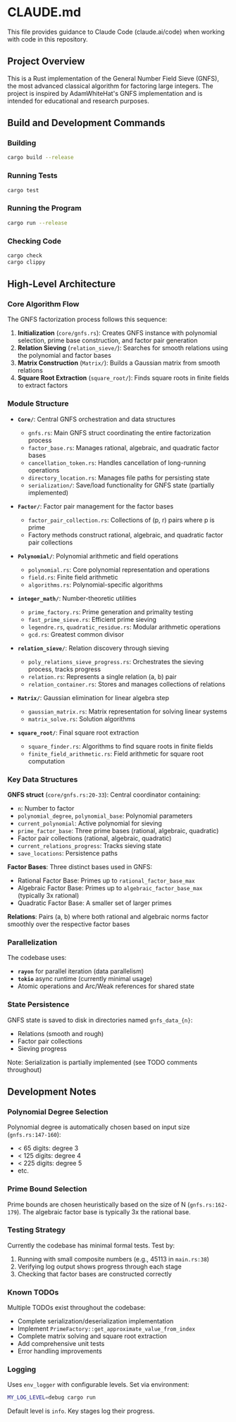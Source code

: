 # CLAUDE.md

This file provides guidance to Claude Code (claude.ai/code) when working with code in this repository.

## Project Overview

This is a Rust implementation of the General Number Field Sieve (GNFS), the most advanced classical algorithm for factoring large integers. The project is inspired by AdamWhiteHat's GNFS implementation and is intended for educational and research purposes.

## Build and Development Commands

### Building
```bash
cargo build --release
```

### Running Tests
```bash
cargo test
```

### Running the Program
```bash
cargo run --release
```

### Checking Code
```bash
cargo check
cargo clippy
```

## High-Level Architecture

### Core Algorithm Flow

The GNFS factorization process follows this sequence:

1. **Initialization** (`core/gnfs.rs`): Creates GNFS instance with polynomial selection, prime base construction, and factor pair generation
2. **Relation Sieving** (`relation_sieve/`): Searches for smooth relations using the polynomial and factor bases
3. **Matrix Construction** (`Matrix/`): Builds a Gaussian matrix from smooth relations
4. **Square Root Extraction** (`square_root/`): Finds square roots in finite fields to extract factors

### Module Structure

- **`Core/`**: Central GNFS orchestration and data structures
  - `gnfs.rs`: Main GNFS struct coordinating the entire factorization process
  - `factor_base.rs`: Manages rational, algebraic, and quadratic factor bases
  - `cancellation_token.rs`: Handles cancellation of long-running operations
  - `directory_location.rs`: Manages file paths for persisting state
  - `serialization/`: Save/load functionality for GNFS state (partially implemented)

- **`Factor/`**: Factor pair management for the factor bases
  - `factor_pair_collection.rs`: Collections of (p, r) pairs where p is prime
  - Factory methods construct rational, algebraic, and quadratic factor pair collections

- **`Polynomial/`**: Polynomial arithmetic and field operations
  - `polynomial.rs`: Core polynomial representation and operations
  - `field.rs`: Finite field arithmetic
  - `algorithms.rs`: Polynomial-specific algorithms

- **`integer_math/`**: Number-theoretic utilities
  - `prime_factory.rs`: Prime generation and primality testing
  - `fast_prime_sieve.rs`: Efficient prime sieving
  - `legendre.rs`, `quadratic_residue.rs`: Modular arithmetic operations
  - `gcd.rs`: Greatest common divisor

- **`relation_sieve/`**: Relation discovery through sieving
  - `poly_relations_sieve_progress.rs`: Orchestrates the sieving process, tracks progress
  - `relation.rs`: Represents a single relation (a, b) pair
  - `relation_container.rs`: Stores and manages collections of relations

- **`Matrix/`**: Gaussian elimination for linear algebra step
  - `gaussian_matrix.rs`: Matrix representation for solving linear systems
  - `matrix_solve.rs`: Solution algorithms

- **`square_root/`**: Final square root extraction
  - `square_finder.rs`: Algorithms to find square roots in finite fields
  - `finite_field_arithmetic.rs`: Field arithmetic for square root computation

### Key Data Structures

**GNFS struct** (`core/gnfs.rs:20-33`): Central coordinator containing:
- `n`: Number to factor
- `polynomial_degree`, `polynomial_base`: Polynomial parameters
- `current_polynomial`: Active polynomial for sieving
- `prime_factor_base`: Three prime bases (rational, algebraic, quadratic)
- Factor pair collections (rational, algebraic, quadratic)
- `current_relations_progress`: Tracks sieving state
- `save_locations`: Persistence paths

**Factor Bases**: Three distinct bases used in GNFS:
- Rational Factor Base: Primes up to `rational_factor_base_max`
- Algebraic Factor Base: Primes up to `algebraic_factor_base_max` (typically 3x rational)
- Quadratic Factor Base: A smaller set of larger primes

**Relations**: Pairs (a, b) where both rational and algebraic norms factor smoothly over the respective factor bases

### Parallelization

The codebase uses:
- **`rayon`** for parallel iteration (data parallelism)
- **`tokio`** async runtime (currently minimal usage)
- Atomic operations and Arc/Weak references for shared state

### State Persistence

GNFS state is saved to disk in directories named `gnfs_data_{n}`:
- Relations (smooth and rough)
- Factor pair collections
- Sieving progress

Note: Serialization is partially implemented (see TODO comments throughout)

## Development Notes

### Polynomial Degree Selection

Polynomial degree is automatically chosen based on input size (`gnfs.rs:147-160`):
- < 65 digits: degree 3
- < 125 digits: degree 4
- < 225 digits: degree 5
- etc.

### Prime Bound Selection

Prime bounds are chosen heuristically based on the size of N (`gnfs.rs:162-179`). The algebraic factor base is typically 3x the rational base.

### Testing Strategy

Currently the codebase has minimal formal tests. Test by:
1. Running with small composite numbers (e.g., 45113 in `main.rs:38`)
2. Verifying log output shows progress through each stage
3. Checking that factor bases are constructed correctly

### Known TODOs

Multiple TODOs exist throughout the codebase:
- Complete serialization/deserialization implementation
- Implement `PrimeFactory::get_approximate_value_from_index`
- Complete matrix solving and square root extraction
- Add comprehensive unit tests
- Error handling improvements

### Logging

Uses `env_logger` with configurable levels. Set via environment:
```bash
MY_LOG_LEVEL=debug cargo run
```

Default level is `info`. Key stages log their progress.
